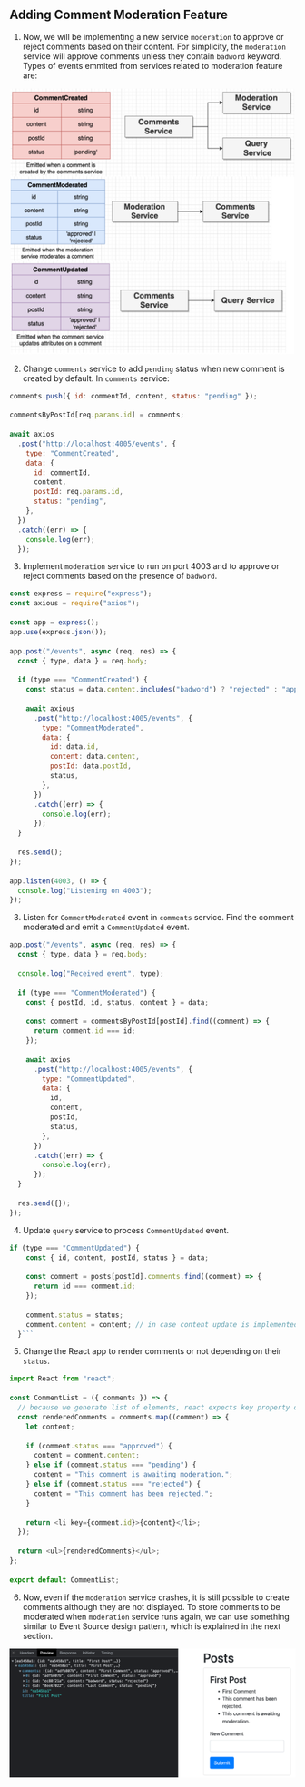 ## Adding Comment Moderation Feature

1. Now, we will be implementing a new service `moderation` to approve or reject comments based on their content. For simplicity, the `moderation` service will approve comments unless they contain `badword` keyword. Types of events emmited from services related to moderation feature are:

<p align="center">
<img src="../screenshots/07_Moderation_diagram.png" alt="drawing" width="500"/>
</p>

2. Change `comments` service to add `pending` status when new comment is created by default. In `comments` service:

```js
comments.push({ id: commentId, content, status: "pending" });

commentsByPostId[req.params.id] = comments;

await axios
  .post("http://localhost:4005/events", {
    type: "CommentCreated",
    data: {
      id: commentId,
      content,
      postId: req.params.id,
      status: "pending",
    },
  })
  .catch((err) => {
    console.log(err);
  });
```

3.  Implement `moderation` service to run on port 4003 and to approve or reject comments based on the presence of `badword`.

```js
const express = require("express");
const axious = require("axios");

const app = express();
app.use(express.json());

app.post("/events", async (req, res) => {
  const { type, data } = req.body;

  if (type === "CommentCreated") {
    const status = data.content.includes("badword") ? "rejected" : "approved";

    await axious
      .post("http://localhost:4005/events", {
        type: "CommentModerated",
        data: {
          id: data.id,
          content: data.content,
          postId: data.postId,
          status,
        },
      })
      .catch((err) => {
        console.log(err);
      });
  }

  res.send();
});

app.listen(4003, () => {
  console.log("Listening on 4003");
});
```

3. Listen for `CommentModerated` event in `comments` service. Find the comment moderated and emit a `CommentUpdated` event.

```js
app.post("/events", async (req, res) => {
  const { type, data } = req.body;

  console.log("Received event", type);

  if (type === "CommentModerated") {
    const { postId, id, status, content } = data;

    const comment = commentsByPostId[postId].find((comment) => {
      return comment.id === id;
    });

    await axios
      .post("http://localhost:4005/events", {
        type: "CommentUpdated",
        data: {
          id,
          content,
          postId,
          status,
        },
      })
      .catch((err) => {
        console.log(err);
      });
  }

  res.send({});
});
```

4. Update `query` service to process `CommentUpdated` event.

````js
if (type === "CommentUpdated") {
    const { id, content, postId, status } = data;

    const comment = posts[postId].comments.find((comment) => {
      return id === comment.id;
    });

    comment.status = status;
    comment.content = content; // in case content update is implemented in the future
  }```
````

5. Change the React app to render comments or not depending on their `status`.

```js
import React from "react";

const CommentList = ({ comments }) => {
  // because we generate list of elements, react expects key property on each element
  const renderedComments = comments.map((comment) => {
    let content;

    if (comment.status === "approved") {
      content = comment.content;
    } else if (comment.status === "pending") {
      content = "This comment is awaiting moderation.";
    } else if (comment.status === "rejected") {
      content = "This comment has been rejected.";
    }

    return <li key={comment.id}>{content}</li>;
  });

  return <ul>{renderedComments}</ul>;
};

export default CommentList;
```

6. Now, even if the `moderation` service crashes, it is still possible to create comments although they are not displayed. To store comments to be moderated when `moderation` service runs again, we can use something similar to Event Source design pattern, which is explained in the next section.

![this](../screenshots/08_Comments_processed.png)
